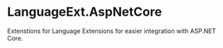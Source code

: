 # LanguageExt.AspNetCore
Extenstions for Language Extensions for easier integration with ASP.NET Core.
